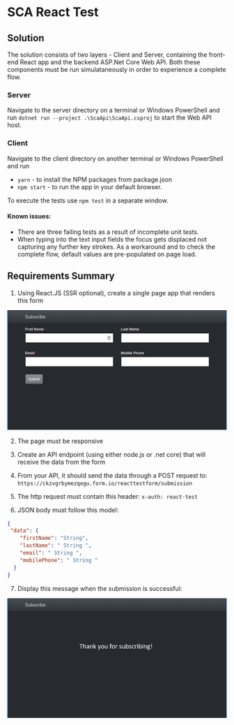 # SCA React Test

## Solution

The solution consists of two layers - Client and Server, containing the front-end React app and the backend ASP.Net Core Web API. Both these components must be run simulataneously in order to experience a complete flow.

### Server

Navigate to the server directory on a terminal or Windows PowerShell and run ```dotnet run --project .\ScaApi\ScaApi.csproj``` to start the Web API host.

### Client

Navigate to the client directory on another terminal or Windows PowerShell and run

* ```yarn``` - to install the NPM packages from package.json
* ```npm start``` - to run the app in your default browser.

To execute the tests use ```npm test``` in a separate window.

#### Known issues:
* There are three failing tests as a result of incomplete unit tests.
* When typing into the text input fields the focus gets displaced not capturing any further key strokes. As a workaround and to check the complete flow, default values are pre-populated on page load.

## Requirements Summary

1.	Using React.JS (SSR optional), create a single page app that renders this form

![Subscribe form](/images/form.png "Subscribe form")

2.	The page must be responsive
3.	Create an API endpoint (using either node.js or .net core) that will receive the data from the form
4.	From your API, it should send the data through a POST request to:
```https://ckzvgrbymezqegu.form.io/reacttestform/submission```

5. The http request must contain this header:
```x-auth: react-test```

6. JSON body must follow this model:
```json
{
 "data": {
    "firstName": "String",
    "lastName": " String ",
    "email": " String ",
    "mobilePhone": " String "
  }
}
```
7. Display this message when the submission is successful:

![Submission Result](/images/result.png "Submission Result")